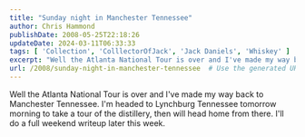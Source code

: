 ```yaml
---
title: "Sunday night in Manchester Tennessee"
author: Chris Hammond
publishDate: 2008-05-25T22:18:26
updateDate: 2024-03-11T06:33:33
tags: [ 'Collection', 'ColllectorOfJack', 'Jack Daniels', 'Whiskey' ]
excerpt: "Well the Atlanta National Tour is over and I've made my way back to Manchester Tennessee. I'm headed to Lynchburg Tennessee tomorrow morning to take a tour of the distillery, then will head home from there. I'll do a full weekend writeup later this week. "
url: /2008/sunday-night-in-manchester-tennessee  # Use the generated URL with year
---
```

<p>Well the Atlanta National Tour is over and I've made my way back to Manchester Tennessee. I'm headed to Lynchburg Tennessee tomorrow morning to take a tour of the distillery, then will head home from there. I'll do a full weekend writeup later this week.</p>
